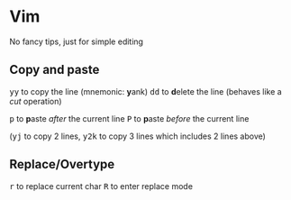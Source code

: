 # Vim

No fancy tips, just for simple editing

## Copy and paste

<kbd>y</kbd><kbd>y</kbd> to copy the line (mnemonic: **y**ank)
<kbd>d</kbd><kbd>d</kbd> to **d**elete the line (behaves like a *cut* operation)

<kbd>p</kbd> to **p**aste *after* the current line
<kbd>P</kbd> to **p**aste *before* the current line

(<kbd>yj</kbd> to copy 2 lines, <kbd>y2k</kbd> to copy 3 lines which includes 2 lines above)

## Replace/Overtype

<kbd>r</kbd> to replace current char
<kbd>R</kbd> to enter replace mode
